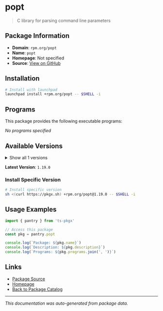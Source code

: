 # popt

> C library for parsing command line parameters

## Package Information

- **Domain**: `rpm.org/popt`
- **Name**: `popt`
- **Homepage**: Not specified
- **Source**: [View on GitHub](https://github.com/pkgxdev/pantry/tree/main/projects/rpm.org/popt/package.yml)

## Installation

```bash
# Install with launchpad
launchpad install +rpm.org/popt -- $SHELL -i
```

## Programs

This package provides the following executable programs:

*No programs specified*

## Available Versions

<details>
<summary>Show all 1 versions</summary>

- `1.19.0`

</details>

**Latest Version**: `1.19.0`

### Install Specific Version

```bash
# Install specific version
sh <(curl https://pkgx.sh) +rpm.org/popt@1.19.0 -- $SHELL -i
```

## Usage Examples

```typescript
import { pantry } from 'ts-pkgx'

// Access this package
const pkg = pantry.popt

console.log(`Package: ${pkg.name}`)
console.log(`Description: ${pkg.description}`)
console.log(`Programs: ${pkg.programs.join(', ')}`)
```

## Links

- [Package Source](https://github.com/pkgxdev/pantry/tree/main/projects/rpm.org/popt/package.yml)
- [Homepage](#)
- [Back to Package Catalog](../package-catalog.md)

---

*This documentation was auto-generated from package data.*
